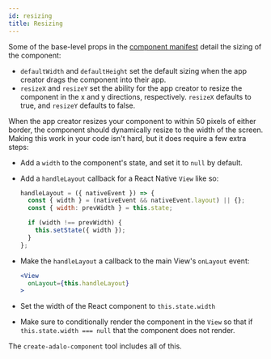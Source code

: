 ```yaml
---
id: resizing
title: Resizing
---
```


Some of the base-level props in the [component manifest](api-reference/configuration/manifest-json) detail the sizing of the component:

- `defaultWidth` and `defaultHeight` set the default sizing when the app creator drags the component into their app.
- `resizeX` and `resizeY` set the ability for the app creator to resize the component in the x and y directions, respectively. `resizeX` defaults to true, and `resizeY` defaults to false.

When the app creator resizes your component to within 50 pixels of either border, the component should dynamically resize to the width of the screen. Making this work in your code isn't hard, but it does require a few extra steps:

- Add a `width` to the component's state, and set it to `null` by default.
- Add a `handleLayout` callback for a React Native `View` like so:

  ```javascript
  handleLayout = ({ nativeEvent }) => {
    const { width } = (nativeEvent && nativeEvent.layout) || {};
    const { width: prevWidth } = this.state;

    if (width !== prevWidth) {
      this.setState({ width });
    }
  };
  ```

- Make the `handleLayout` a callback to the main View's `onLayout` event:
  ```jsx
  <View
    onLayout={this.handleLayout}
  >
  ```
- Set the width of the React component to `this.state.width`
- Make sure to conditionally render the component in the `View` so that if `this.state.width === null` that the component does not render.

The `create-adalo-component` tool includes all of this.
